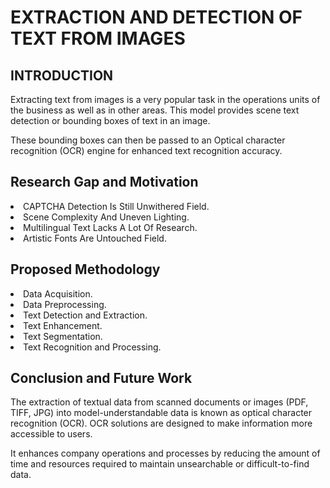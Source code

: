 # EXTRACTION AND DETECTION OF TEXT FROM IMAGES
## INTRODUCTION
<p>Extracting text from images is a very popular task in the operations units of the business as well as in other areas. This model provides scene text detection or bounding boxes of text in an image.</p> 
<p>These bounding boxes can then be passed to an Optical character recognition (OCR) engine for enhanced text recognition accuracy.</p>

## Research Gap and Motivation 

<li>CAPTCHA Detection Is Still Unwithered Field.</li>
<li>Scene Complexity And Uneven Lighting.</li>
<li>Multilingual Text Lacks A Lot Of Research.</li>
<li>Artistic Fonts Are Untouched Field.</li>

## Proposed Methodology
  
<li>Data Acquisition.</li>
<li>Data Preprocessing.</li>
<li>Text Detection and Extraction.</li>
<li>Text Enhancement.</li>
<li>Text Segmentation.</li>
<li>Text Recognition and Processing.</li>

  
## Conclusion and Future Work
<p>The extraction of textual data from scanned documents or images (PDF, TIFF, JPG) into model-understandable data is known as optical character recognition (OCR). OCR solutions are designed to make information more accessible to users.</p>
<p>It enhances company operations and processes by reducing the amount of time and resources required to maintain unsearchable or difficult-to-find data. </p>






